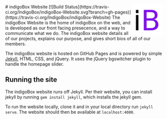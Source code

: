 
<img src="img/ibox-square.png?raw=true" align="right" width="100">
# indigoBox Website [![Build Status](https://travis-ci.org/IndigoBox/indigoBox-Website.svg?branch=gh-pages)](https://travis-ci.org/IndigoBox/indigoBox-Website)
The indigoBox Website is the home of indigoBox on the web, and is developed as our front facing presecence, and a way to communicate what we do. The indigoBox website details all of our projects, explains our purpose, and gives short bios of all of our members.

The indigoBox website is hosted on GitHub Pages and is powered by simple [Jekyll](http://jekyllrb.com), HTML, CSS, and jQuery. It uses the jQuery bgswitcher plugin to handle the homepage slider.

## Running the site
The indigoBox website runs off Jekyll. Per their website, you can install jekyll by running `gem install jekyll`, which installs the jekyll gem.

To run the website locally, clone it and in your local directory run `jekyll serve`. The website should then be available at `localhost:4000`.

